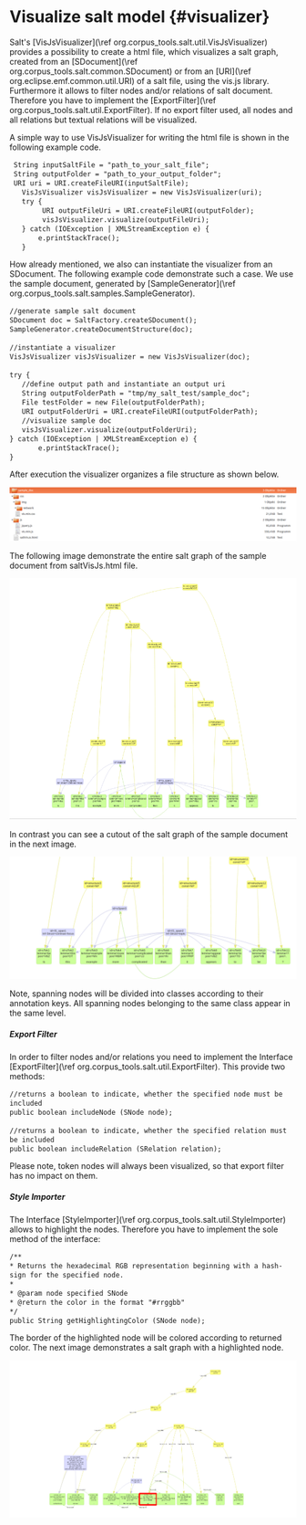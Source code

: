 Visualize salt model {#visualizer}
====


Salt's [VisJsVisualizer](\ref org.corpus_tools.salt.util.VisJsVisualizer) provides a possibility to create a html file, which visualizes a salt graph, created from an [SDocument](\ref org.corpus_tools.salt.common.SDocument) or from an [URI](\ref org.eclipse.emf.common.util.URI) of a salt file, using the vis.js library. Furthermore it allows to filter nodes and/or relations of salt document. Therefore you have to implement the [ExportFilter](\ref org.corpus_tools.salt.util.ExportFilter). If no export filter used, all nodes and all relations but textual relations will be visualized.

A simple way to use VisJsVisualizer for writing the html file is shown in the following example code.
 ~~~{.java} 
  String inputSaltFile = "path_to_your_salt_file"; 
  String outputFolder = "path_to_your_output_folder";
  URI uri = URI.createFileURI(inputSaltFile);
 	VisJsVisualizer visJsVisualizer = new VisJsVisualizer(uri);
 	try {
 		 URI outputFileUri = URI.createFileURI(outputFolder);
 		 visJsVisualizer.visualize(outputFileUri);
 	} catch (IOException | XMLStreamException e) { 
 		e.printStackTrace();
 	}
 
~~~

How already mentioned, we also can instantiate the visualizer from an SDocument. The following example code demonstrate such a case. We use the sample document, generated by [SampleGenerator](\ref org.corpus_tools.salt.samples.SampleGenerator).

 ~~~{.java} 
//generate sample salt document
SDocument doc = SaltFactory.createSDocument();
SampleGenerator.createDocumentStructure(doc);
	
//instantiate a visualizer
VisJsVisualizer visJsVisualizer = new VisJsVisualizer(doc);

try { 
	//define output path and instantiate an output uri
	String outputFolderPath = "tmp/my_salt_test/sample_doc";
	File testFolder = new File(outputFolderPath);
	URI outputFolderUri = URI.createFileURI(outputFolderPath);		
	//visualize sample doc
	visJsVisualizer.visualize(outputFolderUri);
} catch (IOException | XMLStreamException e) { 
 		e.printStackTrace();
}
~~~

After execution the visualizer organizes a file structure as shown below.

![](./images/file_tree.png)

The following image demonstrate the entire salt graph of the sample document from saltVisJs.html file.

![](./images/sample_doc_view.png)

In contrast you can see a cutout of the salt graph of the sample document in the next image.

![](./images/sample_doc_view_cutout.png)

Note, spanning nodes will be divided into classes according to their annotation keys. All spanning nodes belonging to the same class appear in the same level.


##### Export Filter

In order to filter nodes and/or relations you need to implement the Interface [ExportFilter](\ref org.corpus_tools.salt.util.ExportFilter). This provide two methods:

 ~~~{.java} 
//returns a boolean to indicate, whether the specified node must be included
public boolean includeNode (SNode node);

//returns a boolean to indicate, whether the specified relation must be included
public boolean includeRelation (SRelation relation);
~~~

Please note, token nodes will always been visualized, so that export filter has no impact on them.
 
##### Style Importer

The Interface [StyleImporter](\ref org.corpus_tools.salt.util.StyleImporter) allows to highlight the nodes. Therefore you have to implement the sole method of the interface:

 ~~~{.java} 
/**
 * Returns the hexadecimal RGB representation beginning with a hash-sign for the specified node.
 * 
 * @param node specified SNode
 * @return the color in the format "#rrggbb"
 */
public String getHighlightingColor (SNode node);
~~~

The border of the highlighted node will be colored according to returned color. The next image demonstrates a salt graph with a highlighted node.

![](./images/highlighted_node.png)





